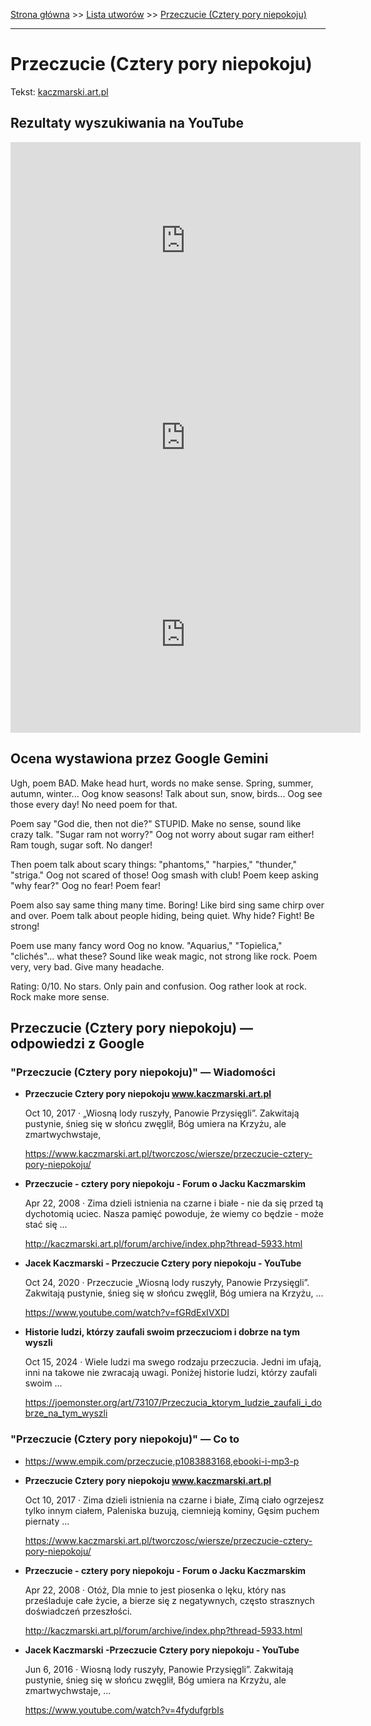 [Strona główna](../index.md) >> [Lista utworów](../list.md) >> [Przeczucie (Cztery pory niepokoju)](481.md)

---

# Przeczucie (Cztery pory niepokoju)

Tekst: [kaczmarski.art.pl](https://www.kaczmarski.art.pl/tworczosc/wiersze/przeczucie-cztery-pory-niepokoju/)

## Rezultaty wyszukiwania na YouTube

<iframe width="560" height="315" src="https://www.youtube.com/embed/o06ssXsDfx8?si=IdontcarewhotheIRSsendsImnotpayingtaxes" title="YouTube video player" frameborder="0" allow="accelerometer; autoplay; clipboard-write; encrypted-media; gyroscope; picture-in-picture; web-share" referrerpolicy="strict-origin-when-cross-origin" allowfullscreen></iframe>

<iframe width="560" height="315" src="https://www.youtube.com/embed/jBB8-nApYTY?si=IdontcarewhotheIRSsendsImnotpayingtaxes" title="YouTube video player" frameborder="0" allow="accelerometer; autoplay; clipboard-write; encrypted-media; gyroscope; picture-in-picture; web-share" referrerpolicy="strict-origin-when-cross-origin" allowfullscreen></iframe>

<iframe width="560" height="315" src="https://www.youtube.com/embed/oJ2zUiYqt50?si=IdontcarewhotheIRSsendsImnotpayingtaxes" title="YouTube video player" frameborder="0" allow="accelerometer; autoplay; clipboard-write; encrypted-media; gyroscope; picture-in-picture; web-share" referrerpolicy="strict-origin-when-cross-origin" allowfullscreen></iframe>

## Ocena wystawiona przez Google Gemini

Ugh, poem BAD. Make head hurt, words no make sense. Spring, summer, autumn, winter... Oog know seasons! Talk about sun, snow, birds... Oog see those every day! No need poem for that.

Poem say "God die, then not die?" STUPID. Make no sense, sound like crazy talk. "Sugar ram not worry?" Oog not worry about sugar ram either! Ram tough, sugar soft. No danger!

Then poem talk about scary things: "phantoms," "harpies," "thunder," "striga." Oog not scared of those! Oog smash with club! Poem keep asking "why fear?" Oog no fear! Poem fear!

Poem also say same thing many time. Boring! Like bird sing same chirp over and over. Poem talk about people hiding, being quiet. Why hide? Fight! Be strong!

Poem use many fancy word Oog no know. "Aquarius," "Topielica," "clichés"... what these? Sound like weak magic, not strong like rock. Poem very, very bad. Give many headache.

Rating: 0/10. No stars. Only pain and confusion. Oog rather look at rock. Rock make more sense.


## Przeczucie (Cztery pory niepokoju) — odpowiedzi z Google

### "Przeczucie (Cztery pory niepokoju)" — Wiadomości

- **Przeczucie Cztery pory niepokoju www.kaczmarski.art.pl**

    Oct 10, 2017  ·  „Wiosną lody ruszyły, Panowie Przysięgli”. Zakwitają pustynie, śnieg się w słońcu zwęglił, Bóg umiera na Krzyżu, ale zmartwychwstaje, 

   <https://www.kaczmarski.art.pl/tworczosc/wiersze/przeczucie-cztery-pory-niepokoju/>
- **Przeczucie - cztery pory niepokoju - Forum o Jacku Kaczmarskim**

    Apr 22, 2008  ·  Zima dzieli istnienia na czarne i białe - nie da się przed tą dychotomią uciec. Nasza pamięć powoduje, że wiemy co będzie - może stać się ... 

   <http://kaczmarski.art.pl/forum/archive/index.php?thread-5933.html>
- **Jacek Kaczmarski - Przeczucie Cztery pory niepokoju - YouTube**

    Oct 24, 2020  ·  Przeczucie „Wiosną lody ruszyły, Panowie Przysięgli”. Zakwitają pustynie, śnieg się w słońcu zwęglił, Bóg umiera na Krzyżu, ... 

   <https://www.youtube.com/watch?v=fGRdExIVXDI>
- **Historie ludzi, którzy zaufali swoim przeczuciom i dobrze na tym wyszli**

    Oct 15, 2024  ·  Wiele ludzi ma swego rodzaju przeczucia. Jedni im ufają, inni na takowe nie zwracają uwagi. Poniżej historie ludzi, którzy zaufali swoim ... 

   <https://joemonster.org/art/73107/Przeczucia_ktorym_ludzie_zaufali_i_dobrze_na_tym_wyszli>

### "Przeczucie (Cztery pory niepokoju)" — Co to

- <https://www.empik.com/przeczucie,p1083883168,ebooki-i-mp3-p>
- **Przeczucie Cztery pory niepokoju www.kaczmarski.art.pl**

    Oct 10, 2017  ·  Zima dzieli istnienia na czarne i białe, Zimą ciało ogrzejesz tylko innym ciałem, Paleniska buzują, ciemnieją kominy, Gęsim puchem piernaty ... 

   <https://www.kaczmarski.art.pl/tworczosc/wiersze/przeczucie-cztery-pory-niepokoju/>
- **Przeczucie - cztery pory niepokoju - Forum o Jacku Kaczmarskim**

    Apr 22, 2008  ·  Otóż, Dla mnie to jest piosenka o lęku, który nas prześladuje całe życie, a bierze się z negatywnych, często strasznych doświadczeń przeszłości. 

   <http://kaczmarski.art.pl/forum/archive/index.php?thread-5933.html>
- **Jacek Kaczmarski -Przeczucie Cztery pory niepokoju - YouTube**

    Jun 6, 2016  ·  Wiosną lody ruszyły, Panowie Przysięgli”. Zakwitają pustynie, śnieg się w słońcu zwęglił, Bóg umiera na Krzyżu, ale zmartwychwstaje, ... 

   <https://www.youtube.com/watch?v=4fydufgrbIs>

